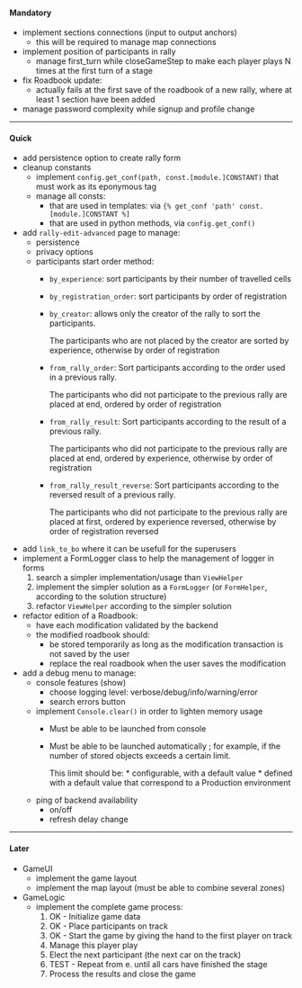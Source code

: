 
#### Mandatory

* implement sections connections (input to output anchors)
  * this will be required to manage map connections
* implement position of participants in rally
  * manage first_turn while closeGameStep to make each player plays N times at the first turn of a stage
* fix Roadbook update:
  * actually fails at the first save of the roadbook of a new rally, where at least 1 section have been added
* manage password complexity while signup and profile change

<hr />

#### Quick

* add persistence option to create rally form
* cleanup constants
  * implement `config.get_conf(path, const.[module.]CONSTANT)` that must work as its eponymous tag
  * manage all consts:
     * that are used in templates: via `{% get_conf 'path' const.[module.]CONSTANT %]`
     * that are used in python methods, via `config.get_conf()`
* add `rally-edit-advanced` page to manage:
  * persistence
  * privacy options
  * participants start order method:
     * `by_experience`: sort participants by their number of travelled cells
     * `by_registration_order`: sort participants by order of registration
     * `by_creator`: allows only the creator of the rally to sort the participants.
          
         The participants who are not placed by the creator are sorted by experience, otherwise by order of registration
     * `from_rally_order`: Sort participants according to the order used in a previous rally.
     
         The participants who did not participate to the previous rally are placed at end,
            ordered by order of registration
     * `from_rally_result`: Sort participants according to the result of a previous rally.
     
         The participants who did not participate to the previous rally are placed at end,
            ordered by experience, otherwise by order of registration
     * `from_rally_result_reverse`: Sort participants according to the reversed result of a previous rally.
     
         The participants who did not participate to the previous rally are placed at first,
            ordered by experience reversed, otherwise by order of registration reversed
* add `link_to_bo` where it can be usefull for the superusers
* implement a FormLogger class to help the management of logger in forms
  1. search a simpler implementation/usage than `ViewHelper`
  1. implement the simpler solution as a `FormLogger` (or `FormHelper`, according to the solution structure)
  1. refactor `ViewHelper` according to the simpler solution
* refactor edition of a Roadbook:
  * have each modification validated by the backend
  * the modified roadbook should:
     * be stored temporarily as long as the modification transaction is not saved by the user
     * replace the real roadbook when the user saves the modification
* add a debug menu to manage:
  * console features (show)
     * choose logging level: verbose/debug/info/warning/error
     * search errors button
  * implement `Console.clear()` in order to lighten memory usage
     * Must be able to be launched from console
     * Must be able to be launched automatically ; for example, if the number of stored objects exceeds a certain limit.
        
         This limit should be:
           * configurable, with a default value
           * defined with a default value that correspond to a Production environment
  * ping of backend availability
     * on/off
     * refresh delay change

<hr />

#### Later
  
* GameUI
  * implement the game layout 
  * implement the map layout (must be able to combine several zones)
* GameLogic
  * implement the complete game process:
     1. OK - Initialize game data
     1. OK - Place participants on track
     1. OK - Start the game by giving the hand to the first player on track
     1. Manage this player play
     1. Elect the next participant (the next car on the track)
     1. TEST - Repeat from e. until all cars have finished the stage
     1. Process the results and close the game
